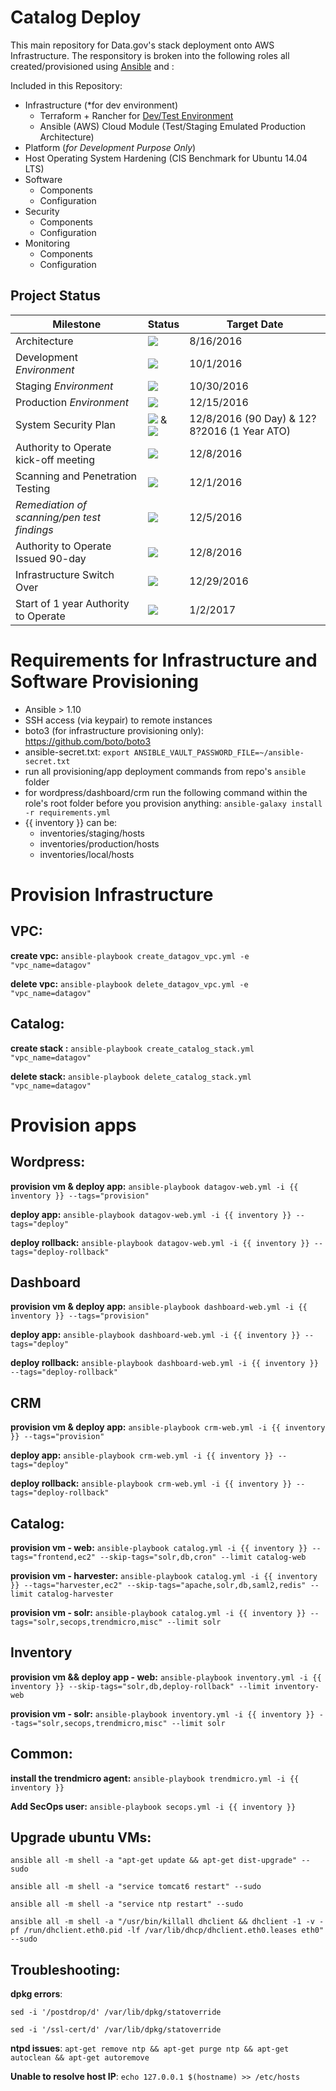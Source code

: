 # Catalog Deploy

This main repository for Data.gov's stack deployment onto AWS Infrastructure. The responsitory is broken into the following roles all created/provisioned using [Ansible](http://docs.ansible.com/ansible/intro_installation.html) and :

Included in this Repository:
  - Infrastructure (*for dev environment)
    - Terraform + Rancher for [Dev/Test Environment](https://github.com/gsa/catalog-app)
    - Ansible (AWS) Cloud Module (Test/Staging Emulated Production Architecture)
  - Platform (*for Development Purpose Only*)
  - Host Operating System Hardening (CIS Benchmark for Ubuntu 14.04 LTS)
  - Software
    - Components
    - Configuration
  - Security
    - Components
    - Configuration
  - Monitoring
    - Components
    - Configuration

## Project Status

| Milestone | Status | Target Date |
| --- | --- | --- |
| Architecture | <img src="https://img.shields.io/badge/status-Completed-brightgreen.svg" /> | 8/16/2016 |
| Development *Environment* | <img src="https://img.shields.io/badge/status-Completed-brightgreen.svg" /> | 10/1/2016 |
| Staging *Environment*     | <img src="https://img.shields.io/badge/status-Completed-brightgreen.svg" /> | 10/30/2016 |
| Production *Environment*  | <img src="https://img.shields.io/badge/status-Completed-brightgreen.svg" /> | 12/15/2016 |
| System Security Plan | <img src="https://img.shields.io/badge/status-Completed-brightgreen.svg" /> &  <img src="https://img.shields.io/badge/status-On%20Track-blue.svg" />| 12/8/2016 (90 Day) & 12?8?2016 (1 Year ATO) |
| Authority to Operate kick-off meeting | <img src="https://img.shields.io/badge/status-Completed-brightgreen.svg" /> | 12/8/2016 |
| Scanning and Penetration Testing | <img src="https://img.shields.io/badge/status-Completed-brightgreen.svg" /> | 12/1/2016 |
| *Remediation of scanning/pen test findings* | <img src="https://img.shields.io/badge/status-Completed-brightgreen.svg" />  | 12/5/2016 |
| Authority to Operate Issued 90-day | <img src="https://img.shields.io/badge/status-Completed-brightgreen.svg" />  | 12/8/2016 |
| Infrastructure Switch Over | <img src="https://img.shields.io/badge/status-Completed-brightgreen.svg" />| 12/29/2016 |
| Start of 1 year Authority to Operate | <img src="https://img.shields.io/badge/status-On%20Track-blue.svg" />  | 1/2/2017 |

# Requirements for Infrastructure and Software Provisioning
- Ansible > 1.10
- SSH access (via keypair) to remote instances
- boto3 (for infrastructure provisioning only): https://github.com/boto/boto3
- ansible-secret.txt: `export ANSIBLE_VAULT_PASSWORD_FILE=~/ansible-secret.txt`
- run all provisioning/app deployment commands from repo's `ansible` folder 
- for wordpress/dashboard/crm run the following command within the role's root folder before you provision anything: `ansible-galaxy install -r requirements.yml`
- {{ inventory }} can be:
  - inventories/staging/hosts
  - inventories/production/hosts
  - inventories/local/hosts

# Provision Infrastructure
## VPC:

**create vpc:**
`ansible-playbook create_datagov_vpc.yml -e "vpc_name=datagov"`

**delete vpc:** 
`ansible-playbook delete_datagov_vpc.yml -e "vpc_name=datagov"`
## Catalog:

**create stack :**
`ansible-playbook create_catalog_stack.yml "vpc_name=datagov"`

**delete stack:**
`ansible-playbook delete_catalog_stack.yml "vpc_name=datagov"`
# Provision apps
## Wordpress:

**provision vm & deploy app:** `ansible-playbook datagov-web.yml -i {{ inventory }} --tags="provision"`

**deploy app:** `ansible-playbook datagov-web.yml -i {{ inventory }} --tags="deploy"`

**deploy rollback:** `ansible-playbook datagov-web.yml -i {{ inventory }} --tags="deploy-rollback"`
## Dashboard

**provision vm & deploy app:** `ansible-playbook dashboard-web.yml -i {{ inventory }} --tags="provision"`

**deploy app:** `ansible-playbook dashboard-web.yml -i {{ inventory }} --tags="deploy"`

**deploy rollback:** `ansible-playbook dashboard-web.yml -i {{ inventory }} --tags="deploy-rollback"`
## CRM

**provision vm & deploy app:** `ansible-playbook crm-web.yml -i {{ inventory }} --tags="provision"`

**deploy app:** `ansible-playbook crm-web.yml -i {{ inventory }} --tags="deploy"`

**deploy rollback:** `ansible-playbook crm-web.yml -i {{ inventory }} --tags="deploy-rollback"`
## Catalog:

**provision vm - web:** `ansible-playbook catalog.yml -i {{ inventory }} --tags="frontend,ec2" --skip-tags="solr,db,cron" --limit catalog-web`

**provision vm - harvester:** `ansible-playbook catalog.yml -i {{ inventory }} --tags="harvester,ec2" --skip-tags="apache,solr,db,saml2,redis" --limit catalog-harvester`

**provision vm - solr:** `ansible-playbook catalog.yml -i {{ inventory }} --tags="solr,secops,trendmicro,misc" --limit solr`
## Inventory

**provision vm && deploy app - web:** `ansible-playbook inventory.yml -i {{ inventory }} --skip-tags="solr,db,deploy-rollback" --limit inventory-web`

**provision vm - solr:** `ansible-playbook inventory.yml -i {{ inventory }} --tags="solr,secops,trendmicro,misc" --limit solr`

## Common:
**install the trendmicro agent:** `ansible-playbook trendmicro.yml -i {{ inventory }}`

**Add SecOps user:** `ansible-playbook secops.yml -i {{ inventory }}`

## Upgrade ubuntu VMs:
`ansible all -m shell -a "apt-get update && apt-get dist-upgrade" --sudo`

`ansible all -m shell -a "service tomcat6 restart" --sudo`

`ansible all -m shell -a "service ntp restart" --sudo`

`ansible all -m shell -a "/usr/bin/killall dhclient && dhclient -1 -v -pf /run/dhclient.eth0.pid -lf /var/lib/dhcp/dhclient.eth0.leases eth0" --sudo`

## Troubleshooting:
**dpkg errors**:

`sed -i '/postdrop/d' /var/lib/dpkg/statoverride`

`sed -i '/ssl-cert/d' /var/lib/dpkg/statoverride`

**ntpd issues**: `apt-get remove ntp && apt-get purge ntp && apt-get autoclean && apt-get autoremove`

**Unable to resolve host IP**: `echo 127.0.0.1 $(hostname) >> /etc/hosts`

